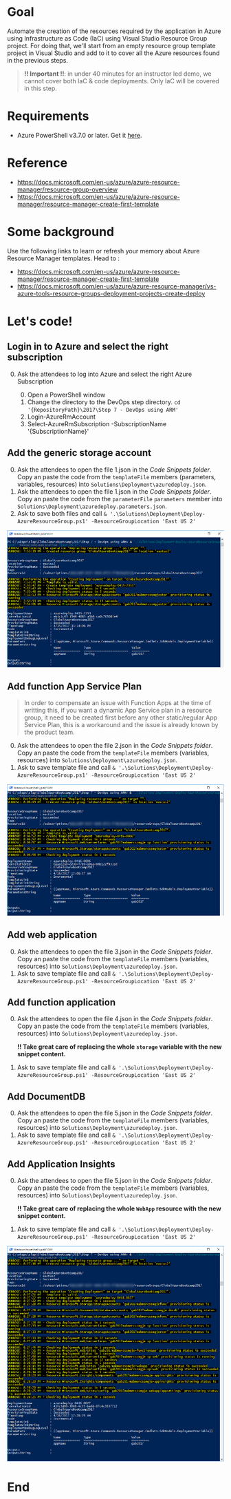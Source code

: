 # Goal
Automate the creation of the resources required by the application in Azure using Infrastructure as Code (IaC) using Visual Studio Resource Group project. For doing that, we'll start from an empty resource group template project in Visual Studio and add to it to cover all the Azure resources found in the previous steps.

> **!! Important !!**: in under 40 minutes for an instructor led demo, we cannot cover both IaC & code deployments. Only IaC will be covered in this step.

# Requirements
* Azure PowerShell v3.7.0 or later. Get it [here](https://github.com/Azure/azure-powershell/releases/tag/v3.7.0-March2017).

# Reference
* https://docs.microsoft.com/en-us/azure/azure-resource-manager/resource-group-overview
* https://docs.microsoft.com/en-us/azure/azure-resource-manager/resource-manager-create-first-template

# Some background
Use the following links to learn or refresh your memory about Azure Resource Manager templates.
Head to :
* https://docs.microsoft.com/en-us/azure/azure-resource-manager/resource-manager-create-first-template
* https://docs.microsoft.com/en-us/azure/azure-resource-manager/vs-azure-tools-resource-groups-deployment-projects-create-deploy

# Let's code!
## Login in to Azure and select the right subscription
0. Ask the attendees to log into Azure and select the right Azure Subscription

    0. Open a PowerShell window
    0. Change the directory to the DevOps step directory. `cd '{RepositoryPath}\2017\Step 7 - DevOps using ARM'`
    0. Login-AzureRmAccount
    0. Select-AzureRmSubscription -SubscriptionName '{SubscriptionName}'

## Add the generic storage account
0. Ask the attendees to open the file 1.json in the *Code Snippets folder*. Copy an paste the code from the `templateFile` members (parameters, variables, resources) into `Solutions\Deployment\azuredeploy.json`.
0. Ask the attendees to open the file 1.json in the *Code Snippets folder*. Copy an paste the code from the `parameterFile` `parameters` member into `Solutions\Deployment\azuredeploy.parameters.json`.
0. Ask to save both files and call `& '.\Solutions\Deployment\Deploy-AzureResourceGroup.ps1' -ResourceGroupLocation 'East US 2'`

![Login & deploy snippet#1](Media/snippet1.png)

## Add function App Service Plan
> In order to compensate an issue with Function Apps at the time of writting this, if you want a dynamic App Service plan  in a resource group, it need to be created first before any other static/regular App Service Plan, this is a workaround and the issue is already known by the product team.

0. Ask the attendees to open the file 2.json in the *Code Snippets folder*. Copy an paste the code from the `templateFile` members (variables, resources) into `Solutions\Deployment\azuredeploy.json`.
0. Ask to save template file and call `& '.\Solutions\Deployment\Deploy-AzureResourceGroup.ps1' -ResourceGroupLocation 'East US 2'`

![Deploy snippet#2](Media/snippet2.png)

## Add web application
0. Ask the attendees to open the file 3.json in the *Code Snippets folder*. Copy an paste the code from the `templateFile` members (variables, resources) into `Solutions\Deployment\azuredeploy.json`.
0. Ask to save template file and call `& '.\Solutions\Deployment\Deploy-AzureResourceGroup.ps1' -ResourceGroupLocation 'East US 2'`

## Add function application
0. Ask the attendees to open the file 4.json in the *Code Snippets folder*. Copy an paste the code from the `templateFile` members (variables, resources) into `Solutions\Deployment\azuredeploy.json`.

    **!! Take great care of replacing the whole `storage` variable with the new snippet content.**
0. Ask to save template file and call `& '.\Solutions\Deployment\Deploy-AzureResourceGroup.ps1' -ResourceGroupLocation 'East US 2'`

## Add DocumentDB 
0. Ask the attendees to open the file 5.json in the *Code Snippets folder*. Copy an paste the code from the `templateFile` members (variables, resources) into `Solutions\Deployment\azuredeploy.json`.
0. Ask to save template file and call `& '.\Solutions\Deployment\Deploy-AzureResourceGroup.ps1' -ResourceGroupLocation 'East US 2'`

## Add Application Insights 
0. Ask the attendees to open the file 5.json in the *Code Snippets folder*. Copy an paste the code from the `templateFile` members (variables, resources) into `Solutions\Deployment\azuredeploy.json`.

    **!! Take great care of replacing the whole `WebApp` resource with the new snippet content.**

0. Ask to save template file and call `& '.\Solutions\Deployment\Deploy-AzureResourceGroup.ps1' -ResourceGroupLocation 'East US 2'`

![Deploy snippet#6](Media/snippet6.png)

# End